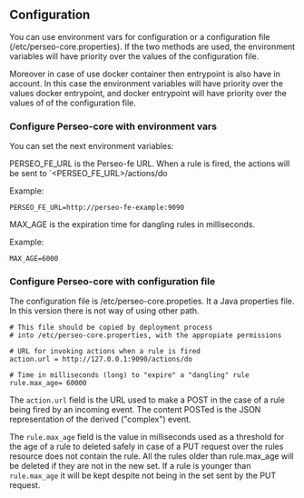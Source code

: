 
## Configuration
You can use environment vars for configuration or a configuration file (/etc/perseo-core.properties). If the two methods are used, the environment variables will have priority over the values of the configuration file.

Moreover in case of use docker container then entrypoint is also have in account. In this case the environment variables will have priority over the values docker entrypoint, and docker entrypoint will have priority over the values of of the configuration file.



### Configure Perseo-core with environment vars

You can set the next environment variables:

PERSEO_FE_URL is the Perseo-fe URL. When a rule is fired, the actions will be sent to  `<PERSEO_FE_URL>/actions/do

Example:
```
PERSEO_FE_URL=http://perseo-fe-example:9090
```

MAX_AGE is the expiration time for dangling rules in milliseconds.

Example:
```
MAX_AGE=6000
```


### Configure Perseo-core with configuration file

The configuration file is /etc/perseo-core.propeties. It a Java properties file. In this version there is not way of using other path.
```
# This file should be copied by deployment process
# into /etc/perseo-core.properties, with the appropiate permissions

# URL for invoking actions when a rule is fired
action.url = http://127.0.0.1:9090/actions/do

# Time in milliseconds (long) to "expire" a "dangling" rule
rule.max_age= 60000
```

The `action.url` field is the URL used to make a POST in the case of a rule being fired by an incoming event. The content POSTed is the JSON representation of the derived  ("complex") event.

The `rule.max_age` field is the value in milliseconds used as a threshold for the age of a rule to deleted safely in case of a PUT request over the rules resource does not contain the rule. All the rules older than rule.max_age will be deleted if they are not in the new set. If a rule is younger than `rule.max_age` it will be kept despite not being in the set sent by the PUT request.

